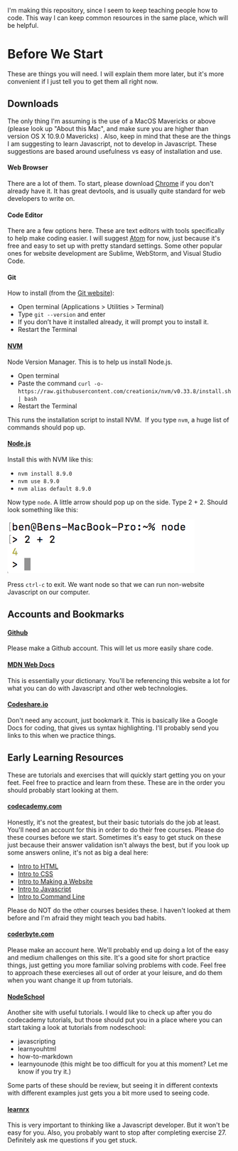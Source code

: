 I'm making this repository, since I seem to keep teaching people how to code. This way I can keep common resources in the same place, which will be helpful.

Before We Start
===========
These are things you will need. I will explain them more later, but it's more convenient if I just tell you to get them all right now.

Downloads
-----------
The only thing I'm assuming is the use of a MacOS Mavericks or above (please look up "About this Mac", and make sure you are higher than version OS X 10.9.0 Mavericks) . Also, keep in mind that these are the things I am suggesting to learn Javascript, not to develop in Javascript. These suggestions are based around usefulness vs easy of installation and use.

#### Web Browser
There are a lot of them. To start, please download [Chrome](https://www.google.com/chrome/) if you don't already have it. It has great devtools, and is usually quite standard for web developers to write on.

#### Code Editor
There are a few options here. These are text editors with tools specifically to help make coding easier. I will suggest [Atom](https://atom.io) for now, just because it's free and easy to set up with pretty standard settings. Some other popular ones for website development are Sublime, WebStorm, and Visual Studio Code.

#### Git
How to install (from the [Git website](https://git-scm.com/book/en/v2/Getting-Started-Installing-Git)):

 - Open terminal (Applications > Utilities > Terminal)
 - Type `git --version` and enter
 - If you don’t have it installed already, it will prompt you to install it.
 - Restart the Terminal

#### [NVM](https://github.com/creationix/nvm)
Node Version Manager. This is to help us install Node.js. 

 - Open terminal
 - Paste the command `curl -o- https://raw.githubusercontent.com/creationix/nvm/v0.33.8/install.sh | bash`
 - Restart the Terminal

This runs the installation script to install NVM. 
If you type `nvm`, a huge list of commands should pop up.

#### [Node.js](https://nodejs.org/en/)
Install this with NVM like this: 

 - `nvm install 8.9.0`
 - `nvm use 8.9.0`
 - `nvm alias default 8.9.0`

Now type `node`. A little arrow should pop up on the side. Type 2 + 2. Should look something like this:

![Node is running!](./images/node-is-running.png)

Press `ctrl-c` to exit.
We want node so that we can run non-website Javascript on our computer.

Accounts and Bookmarks
-----------
#### [Github](https://github.com)
Please make a Github account. This will let us more easily share code.

#### [MDN Web Docs](https://developer.mozilla.org/en-US/)
This is essentially your dictionary. You'll be referencing this website a lot for what you can do with Javascript and other web technologies.

#### [Codeshare.io](http://codeshare.io)
Don't need any account, just bookmark it. This is basically like a Google Docs for coding, that gives us syntax highlighting. I'll probably send you links to this when we practice things.


Early Learning Resources
---------
These are tutorials and exercises that will quickly start getting you on your feet. Feel free to practice and learn from these. These are in the order you should probably start looking at them.

#### [codecademy.com](https://www.codecademy.com)
Honestly, it's not the greatest, but their basic tutorials do the job at least. You'll need an account for this in order to do their free courses. Please do these courses before we start. Sometimes it's easy to get stuck on these just because their answer validation isn't always the best, but if you look up some answers online, it's not as big a deal here:
 - [Intro to HTML](https://www.codecademy.com/courses/learn-html-elements/lessons/intro-to-html/exercises/intro?action=lesson_resume&course_redirect=learn-html)
 - [Intro to CSS](https://www.codecademy.com/courses/learn-css-selectors-visual-rules/lessons/css-setup-selectors/exercises/intro-to-css?action=lesson_resume&course_redirect=learn-css)
 - [Intro to Making a Website](https://www.codecademy.com/courses/make-a-website/lessons/site-structure/exercises/html-css?action=lesson_resume)
 - [Intro to Javascript](https://www.codecademy.com/courses/learn-javascript-introduction/lessons/introduction-to-javascript/exercises/intro?action=lesson_resume&course_redirect=introduction-to-javascript)
 - [Intro to Command Line](https://www.codecademy.com/courses/learn-the-command-line)

Please do NOT do the other courses besides these. I haven't looked at them before and I'm afraid they might teach you bad habits.

#### [coderbyte.com](https://coderbyte.com)
Please make an account here. We'll probably end up doing a lot of the easy and medium challenges on this site. It's a good site for short practice things, just getting you more familiar solving problems with code. Feel free to approach these exercieses all out of order at your leisure, and do them when you want change it up from tutorials.

#### [NodeSchool](https://nodeschool.io)
Another site with useful tutorials. I would like to check up after you do codecademy tutorials, but those should put you in a place where you can start taking a look at tutorials from nodeschool:
 - javascripting
 - learnyouhtml
 - how-to-markdown
 - learnyounode (this might be too difficult for you at this moment? Let me know if you try it.)

Some parts of these should be review, but seeing it in different contexts with different examples just gets you a bit more used to seeing code.

#### [learnrx](http://reactivex.io/learnrx/)
This is very important to thinking like a Javascript developer. But it won't be easy for you. Also, you probably want to stop after completing exercise 27. Definitely ask me questions if you get stuck.
